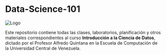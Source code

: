 # Data-Science-101

![Logo](https://www.google.com/url?sa=i&source=images&cd=&cad=rja&uact=8&ved=2ahUKEwixzPWR7YTiAhVGRKwKHS9MChAQjRx6BAgBEAU&url=http%3A%2F%2Fwww.ciens.ucv.ve%2Fciens%2F&psig=AOvVaw3RV_dfwsje-0qIt-8lBooV&ust=1557161595661278)

Este repositorio contiene todas las clases, laboratorios, planificación y otros materiales correspondientes al curso **Introducción a la Ciencia de Datos**, dictado por el Profesor Alfredo Quintana en la Escuela de Computación de la Universidad Central de Venezuela.